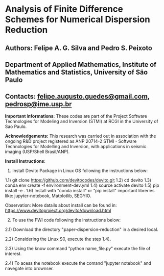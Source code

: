 # Analysis of Finite Difference Schemes for Numerical Dispersion Reduction

## Authors: Felipe A. G. Silva and Pedro S. Peixoto

## Department of Applied Mathematics, Institute of Mathematics and Statistics, University of São Paulo

## Contacts: felipe.augusto.guedes@gmail.com, pedrosp@ime.usp.br

**Important Informations:** These codes are part of the Project Software Technologies for Modeling and Inversion (STMI) at RCGI in the  University of Sao Paulo.

**Acknowledgements:** This research was carried out in association with the ongoing R&D project registered as ANP 20714-2 STMI - Software Technologies for Modelling and Inversion, with applications in seismic imaging (USP/Shell Brasil/ANP).


**Install Instructions:**

1) Install Devito Package in Linux OS following the instructions below:

1.1) git clone https://github.com/devitocodes/devito.git
1.2) cd devito
1.3) conda env create -f environment-dev.yml
1.4) source activate devito
1.5) pip install -e .
1.6) Install with "conda install" or "pip install" important libreries like: jupyter-notebook, Matplotlib, SEGYIO.

Observation: More datails about install can be found in: https://www.devitoproject.org/devito/download.html

2) To use the FWI code following the instructions below:

2.1) Download the directory "paper-dispersion-reduction" in a desired local.

2.2) Considering the Linux S0, execute the step 1.4).

2.3) Using the know command "python name_file.py" execute the file of interest.

2.4) To acess the notebook execute the comand "jupyter notebook" and navegate into brownser.

